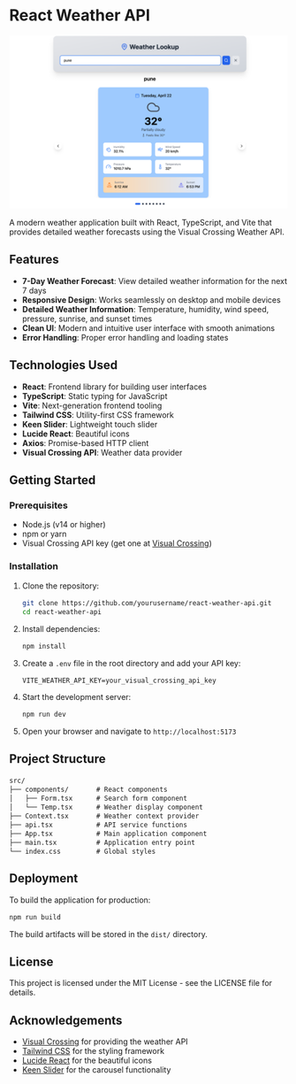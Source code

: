 # React Weather API

![React Weather App](./screenshot.png)

A modern weather application built with React, TypeScript, and Vite that provides detailed weather forecasts using the Visual Crossing Weather API.

## Features

- **7-Day Weather Forecast**: View detailed weather information for the next 7 days
- **Responsive Design**: Works seamlessly on desktop and mobile devices
- **Detailed Weather Information**: Temperature, humidity, wind speed, pressure, sunrise, and sunset times
- **Clean UI**: Modern and intuitive user interface with smooth animations
- **Error Handling**: Proper error handling and loading states

## Technologies Used

- **React**: Frontend library for building user interfaces
- **TypeScript**: Static typing for JavaScript
- **Vite**: Next-generation frontend tooling
- **Tailwind CSS**: Utility-first CSS framework
- **Keen Slider**: Lightweight touch slider
- **Lucide React**: Beautiful icons
- **Axios**: Promise-based HTTP client
- **Visual Crossing API**: Weather data provider

## Getting Started

### Prerequisites

- Node.js (v14 or higher)
- npm or yarn
- Visual Crossing API key (get one at [Visual Crossing](https://www.visualcrossing.com/))

### Installation

1. Clone the repository:

   ```bash
   git clone https://github.com/yourusername/react-weather-api.git
   cd react-weather-api
   ```

2. Install dependencies:

   ```bash
   npm install
   ```

3. Create a `.env` file in the root directory and add your API key:

   ```env
   VITE_WEATHER_API_KEY=your_visual_crossing_api_key
   ```

4. Start the development server:

   ```bash
   npm run dev
   ```

5. Open your browser and navigate to `http://localhost:5173`

## Project Structure

```text
src/
├── components/       # React components
│   ├── Form.tsx      # Search form component
│   └── Temp.tsx      # Weather display component
├── Context.tsx       # Weather context provider
├── api.tsx           # API service functions
├── App.tsx           # Main application component
├── main.tsx          # Application entry point
└── index.css         # Global styles
```

## Deployment

To build the application for production:

```bash
npm run build
```

The build artifacts will be stored in the `dist/` directory.

## License

This project is licensed under the MIT License - see the LICENSE file for details.

## Acknowledgements

- [Visual Crossing](https://www.visualcrossing.com/) for providing the weather API
- [Tailwind CSS](https://tailwindcss.com/) for the styling framework
- [Lucide React](https://lucide.dev/) for the beautiful icons
- [Keen Slider](https://keen-slider.io/) for the carousel functionality
